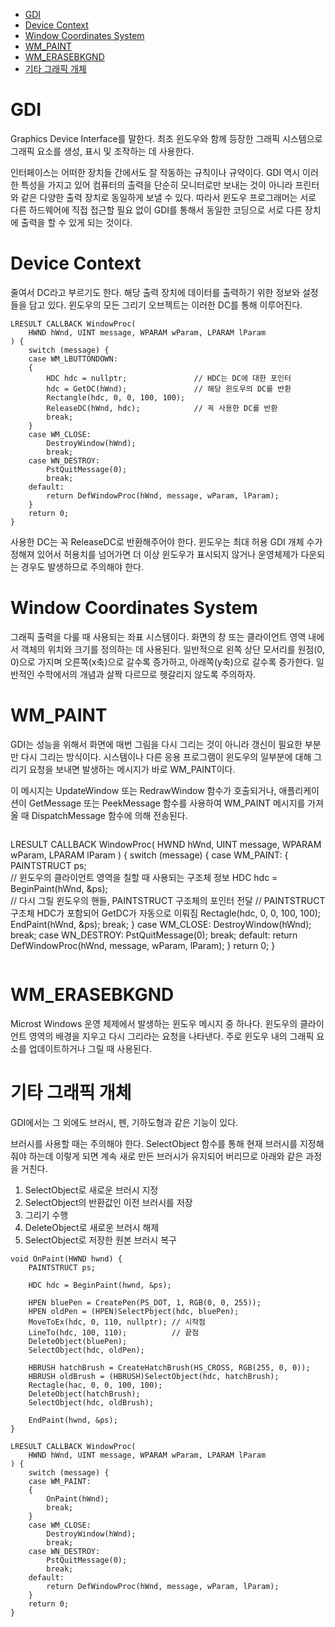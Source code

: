 - [GDI](#gdi)
- [Device Context](#device-context)
- [Window Coordinates System](#window-coordinates-system)
- [WM\_PAINT](#wm_paint)
- [WM\_ERASEBKGND](#wm_erasebkgnd)
- [기타 그래픽 개체](#기타-그래픽-개체)

# GDI
Graphics Device Interface를 말한다. 최초 윈도우와 함께 등장한 그래픽 시스템으로 그래픽 요소를 생성, 표시 및 조작하는 데 사용한다.

인터페이스는 어떠한 장치들 간에서도 잘 작동하는 규칙이나 규약이다. GDI 역시 이러한 특성을 가지고 있어 컴퓨터의 출력을 단순히 모니터로만 보내는 것이 아니라 프린터와 같은 다양한 출력 장치로 동일하게 보낼 수 있다. 따라서 윈도우 프로그래머는 서로 다른 하드웨어에 직접 접근할 필요 없이 GDI를 통해서 동일한 코딩으로 서로 다른 장치에 출력을 할 수 있게 되는 것이다.

# Device Context
줄여서 DC라고 부르기도 한다. 해당 출력 장치에 데이터를 출력하기 위한 정보와 설정들을 담고 있다. 윈도우의 모든 그리기 오브젝트는 이러한 DC를 통해 이루어진다.

```
LRESULT CALLBACK WindowProc(
    HWND hWnd, UINT message, WPARAM wParam, LPARAM lParam
) {
    switch (message) {
    case WM_LBUTTONDOWN:
    {
        HDC hdc = nullptr;               // HDC는 DC에 대한 포인터
        hdc = GetDC(hWnd);               // 해당 윈도우의 DC를 반환
        Rectangle(hdc, 0, 0, 100, 100);  
        ReleaseDC(hWnd, hdc);            // 꼭 사용한 DC를 반환
        break;
    }
    case WM_CLOSE:
        DestroyWindow(hWnd);
        break;
    case WN_DESTROY:
        PstQuitMessage(0);
        break;
    default:
        return DefWindowProc(hWnd, message, wParam, lParam);
    }
    return 0;
}
```

사용한 DC는 꼭 ReleaseDC로 반환해주어야 한다. 윈도우는 최대 허용 GDI 개체 수가 정해져 있어서 허용치를 넘어가면 더 이상 윈도우가 표시되지 않거나 운영체제가 다운되는 경우도 발생하므로 주의해야 한다.

# Window Coordinates System
그래픽 출력을 다룰 때 사용되는 좌표 시스템이다. 화면의 창 또는 클라이언트 영역 내에서 객체의 위치와 크기를 정의하는 데 사용된다. 일반적으로 왼쪽 상단 모서리를 원점(0, 0)으로 가지며 오른쪽(x축)으로 갈수록 증가하고, 아래쪽(y축)으로 갈수록 증가한다. 일반적인 수학에서의 개념과 살짝 다르므로 헷갈리지 않도록 주의하자.

# WM_PAINT
GDI는 성능을 위해서 화면에 매번 그림을 다시 그리는 것이 아니라 갱신이 필요한 부분만 다시 그리는 방식이다. 시스템이나 다른 응용 프로그램이 윈도우의 일부분에 대해 그리기 요청을 보내면 발생하는 메시지가 바로 WM_PAINT이다.

이 메시지는 UpdateWindow 또는 RedrawWindow 함수가 호출되거나, 애플리케이션이 GetMessage 또는 PeekMessage 함수를 사용하여 WM_PAINT 메시지를 가져올 때 DispatchMessage 함수에 의해 전송된다.

```
```
LRESULT CALLBACK WindowProc(
    HWND hWnd, UINT message, WPARAM wParam, LPARAM lParam
) {
    switch (message) {
    case WM_PAINT:
    {
        PAINTSTRUCT ps;                   
        // 윈도우의 클라이언트 영역을 칠할 때 사용되는 구조체 정보
        HDC hdc = BeginPaint(hWnd, &ps);  
        // 다시 그릴 윈도우의 핸들, PAINTSTRUCT 구조체의 포인터 전달
        // PAINTSTRUCT 구조체 HDC가 포함되어 GetDC가 자동으로 이뤄짐
        Rectagle(hdc, 0, 0, 100, 100);
        EndPaint(hWnd, &ps);
        break;
    }
    case WM_CLOSE:
        DestroyWindow(hWnd);
        break;
    case WN_DESTROY:
        PstQuitMessage(0);
        break;
    default:
        return DefWindowProc(hWnd, message, wParam, lParam);
    }
    return 0;
}
```
```

# WM_ERASEBKGND
Microst Windows 운영 체제에서 발생하는 윈도우 메시지 중 하나다. 윈도우의 클라이언트 영역의 배경을 지우고 다시 그리라는 요청을 나타낸다. 주로 윈도우 내의 그래픽 요소를 업데이트하거나 그릴 때 사용된다.

# 기타 그래픽 개체
GDI에서는 그 외에도 브러시, 펜, 기하도형과 같은 기능이 있다.

브러시를 사용할 때는 주의해야 한다. SelectObject 함수를 통해 현재 브러시를 지정해 줘야 하는데 이렇게 되면 계속 새로 만든 브러시가 유지되어 버리므로 아래와 같은 과정을 거친다.

1. SelectObject로 새로운 브러시 지정
2. SelectObject의 반환값인 이전 브러시를 저장
3. 그리기 수행
4. DeleteObject로 새로운 브러시 해제
5. SelectObject로 저장한 원본 브러시 복구

```
void OnPaint(HWND hwnd) {
    PAINTSTRUCT ps;

    HDC hdc = BeginPaint(hwnd, &ps);

    HPEN bluePen = CreatePen(PS_DOT, 1, RGB(0, 0, 255));
    HPEN oldPen = (HPEN)SelectPbject(hdc, bluePen);
    MoveToEx(hdc, 0, 110, nullptr); // 시작점
    LineTo(hdc, 100, 110);          // 끝점
    DeleteObject(bluePen);
    SelectObject(hdc, oldPen);

    HBRUSH hatchBrush = CreateHatchBrush(HS_CROSS, RGB(255, 0, 0));
    HBRUSH oldBrush = (HBRUSH)SelectObject(hdc, hatchBrush);
    Rectagle(hac, 0, 0, 100, 100);
    DeleteObject(hatchBrush);
    SelectObject(hdc, oldBrush);

    EndPaint(hwnd, &ps);
}

LRESULT CALLBACK WindowProc(
    HWND hWnd, UINT message, WPARAM wParam, LPARAM lParam
) {
    switch (message) {
    case WM_PAINT:
    {
        OnPaint(hWnd);
        break;
    }
    case WM_CLOSE:
        DestroyWindow(hWnd);
        break;
    case WN_DESTROY:
        PstQuitMessage(0);
        break;
    default:
        return DefWindowProc(hWnd, message, wParam, lParam);
    }
    return 0;
}
```